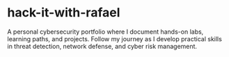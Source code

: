 # hack-it-with-rafael
A personal cybersecurity portfolio where I document hands-on labs, learning paths, and projects. Follow my journey as I develop practical skills in threat detection, network defense, and cyber risk management.
